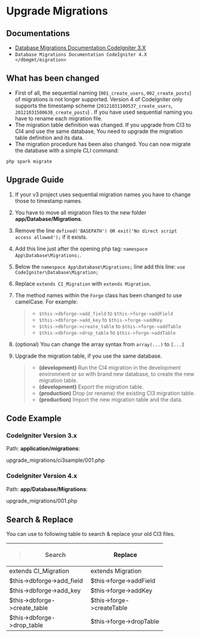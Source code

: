 # Upgrade Migrations

<div class="contents" local="" depth="2">

</div>

## Documentations

- [Database Migrations Documentation CodeIgniter
  3.X](http://codeigniter.com/userguide3/libraries/migration.html)
- `Database Migrations Documentation CodeIgniter 4.X </dbmgmt/migration>`

## What has been changed

- First of all, the sequential naming (`001_create_users`,
  `002_create_posts`) of migrations is not longer supported. Version 4
  of CodeIgniter only supports the timestamp scheme
  (`20121031100537_create_users`, `20121031500638_create_posts`) . If
  you have used sequential naming you have to rename each migration
  file.
- The migration table definition was changed. If you upgrade from CI3 to
  CI4 and use the same database, You need to upgrade the migration table
  definition and its data.
- The migration procedure has been also changed. You can now migrate the
  database with a simple CLI command:

``` console
php spark migrate
```

## Upgrade Guide

1.  If your v3 project uses sequential migration names you have to
    change those to timestamp names.

2.  You have to move all migration files to the new folder
    **app/Database/Migrations**.

3.  Remove the line
    `defined('BASEPATH') OR exit('No direct script access allowed');` if
    it exists.

4.  Add this line just after the opening php tag:
    `namespace App\Database\Migrations;`.

5.  Below the `namespace App\Database\Migrations;` line add this line:
    `use CodeIgniter\Database\Migration;`

6.  Replace `extends CI_Migration` with `extends Migration`.

7.  The method names within the `Forge` class has been changed to use
    camelCase. For example:

    > - `$this->dbforge->add_field` to `$this->forge->addField`
    > - `$this->dbforge->add_key` to `$this->forge->addKey`
    > - `$this->dbforge->create_table` to `$this->forge->addTable`
    > - `$this->dbforge->drop_table` to `$this->forge->addTable`

8.  (optional) You can change the array syntax from `array(...)` to
    `[...]`

9.  Upgrade the migration table, if you use the same database.

    > - **(development)** Run the CI4 migration in the development
    >   environment or so with brand new database, to create the new
    >   migration table.
    > - **(development)** Export the migration table.
    > - **(production)** Drop (or rename) the existing CI3 migration
    >   table.
    > - **(production)** Import the new migration table and the data.

## Code Example

### CodeIgniter Version 3.x

Path: **application/migrations**:

<div class="literalinclude">

upgrade_migrations/ci3sample/001.php

</div>

### CodeIgniter Version 4.x

Path: **app/Database/Migrations**:

<div class="literalinclude">

upgrade_migrations/001.php

</div>

## Search & Replace

You can use to following table to search & replace your old CI3 files.

<table style="width:83%;">
<colgroup>
<col style="width: 43%" />
<col style="width: 40%" />
</colgroup>
<thead>
<tr class="header">
<th><blockquote>
<p>Search</p>
</blockquote></th>
<th>Replace</th>
</tr>
</thead>
<tbody>
<tr class="odd">
<td>extends CI_Migration</td>
<td>extends Migration</td>
</tr>
<tr class="even">
<td>$this-&gt;dbforge-&gt;add_field</td>
<td>$this-&gt;forge-&gt;addField</td>
</tr>
<tr class="odd">
<td>$this-&gt;dbforge-&gt;add_key</td>
<td>$this-&gt;forge-&gt;addKey</td>
</tr>
<tr class="even">
<td>$this-&gt;dbforge-&gt;create_table</td>
<td>$this-&gt;forge-&gt;createTable</td>
</tr>
<tr class="odd">
<td>$this-&gt;dbforge-&gt;drop_table</td>
<td>$this-&gt;forge-&gt;dropTable</td>
</tr>
</tbody>
</table>
